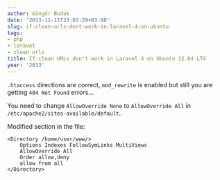 ```yaml
---
author: Güngör Budak
date: '2013-11-11T23:03:29+03:00'
slug: if-clean-urls-dont-work-in-laravel-4-on-ubuntu
tags:
- php
- laravel
- clean urls
title: If clean URLs don't work in Laravel 4 on Ubuntu 12.04 LTS
year: '2013'
---
```


`.htaccess` directions are correct, `mod_rewrite` is enabled but still you are getting `404 Not Found` errors...

You need to change `AllowOverride None` to `AllowOverride All` in `/etc/apache2/sites-available/default`.

Modified section in the file:

```
<Directory /home/user/www/>
    Options Indexes FollowSymLinks MultiViews
    AllowOverride All
    Order allow,deny
    allow from all
</Directory>
```
